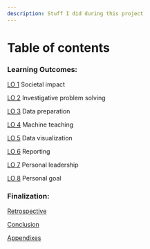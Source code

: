 ```yaml
---
description: Stuff I did during this project
---
```


# Table of contents

### Learning Outcomes:

[LO 1](../learning-outcomes/lo1.md) Societal impact

[LO 2](../learning-outcomes/lo2.md) Investigative problem solving

[LO 3](../learning-outcomes/lo3.md) Data preparation

[LO 4](../learning-outcomes/lo4.md) Machine teaching

[LO 5](../learning-outcomes/lo5.md) Data visualization

[LO 6](../learning-outcomes/lo6.md) Reporting

[LO 7](../learning-outcomes/lo7.md) Personal leadership

[LO 8](../learning-outcomes/lo8.md) Personal goal

### Finalization:

&#x20;[Retrospective](../finalization/retrospective.md)

[Conclusion](../finalization/conclusion.md)

[Appendixes](../finalization/appendixes.md)

&#x20;

